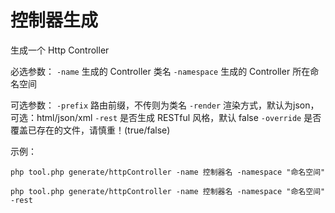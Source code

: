 # 控制器生成

生成一个 Http Controller

必选参数：
`-name` 生成的 Controller 类名
`-namespace` 生成的 Controller 所在命名空间

可选参数：
`-prefix` 路由前缀，不传则为类名
`-render` 渲染方式，默认为json，可选：html/json/xml
`-rest` 是否生成 RESTful 风格，默认 false
`-override` 是否覆盖已存在的文件，请慎重！(true/false)

示例：
```
php tool.php generate/httpController -name 控制器名 -namespace "命名空间"

php tool.php generate/httpController -name 控制器名 -namespace "命名空间" -rest
```